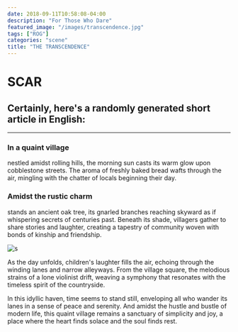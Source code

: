 ```yaml
---
date: 2018-09-11T10:58:08-04:00
description: "For Those Who Dare"
featured_image: "/images/transcendence.jpg"
tags: ["ROG"]
categories: "scene"
title: "THE TRANSCENDENCE"
---
```

# SCAR



## Certainly, here's a randomly generated short article in English:

---

### In a quaint village 

nestled amidst rolling hills, the morning sun casts its warm glow upon cobblestone streets. The aroma of freshly baked bread wafts through the air, mingling with the chatter of locals beginning their day.



### Amidst the rustic charm 

stands an ancient oak tree, its gnarled branches reaching skyward as if whispering secrets of centuries past. Beneath its shade, villagers gather to share stories and laughter, creating a tapestry of community woven with bonds of kinship and friendship.

![s](/images/s.png)



As the day unfolds, children's laughter fills the air, echoing through the winding lanes and narrow alleyways. From the village square, the melodious strains of a lone violinist drift, weaving a symphony that resonates with the timeless spirit of the countryside.

In this idyllic haven, time seems to stand still, enveloping all who wander its lanes in a sense of peace and serenity. And amidst the hustle and bustle of modern life, this quaint village remains a sanctuary of simplicity and joy, a place where the heart finds solace and the soul finds rest.